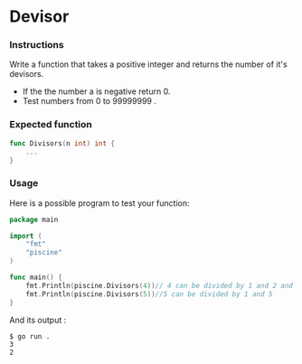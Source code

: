 # Devisor

### Instructions

Write a function that takes a positive  integer and returns the number of it's devisors.
- If the the number a is negative return 0.
- Test numbers from 0 to 99999999 .

### Expected function
```go
func Divisors(n int) int {        
    ...
}
```
### Usage

Here is a possible program to test your function:

```go
package main

import (
    "fmt"
    "piscine"
)

func main() {
    fmt.Println(piscine.Divisors(4))// 4 can be divided by 1 and 2 and 4
    fmt.Println(piscine.Divisors(5))//5 can be divided by 1 and 5
}

```

And its output :


```console
$ go run .
3 
2 
```